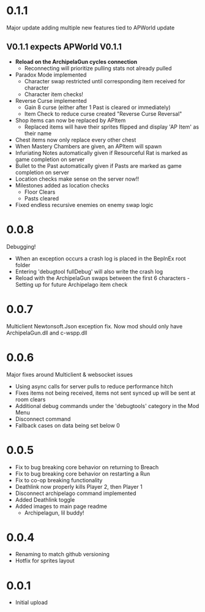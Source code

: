 # 0.1.1
Major update adding multiple new features tied to APWorld update
## V0.1.1 expects APWorld V0.1.1
- **Reload on the ArchipelaGun cycles connection**
	- Reconnecting will prioritize pulling stats not already pulled	
- Paradox Mode implemented
	- Character swap restricted until corresponding item received for character
	- Character item checks!
- Reverse Curse implemented
	- Gain 8 curse (either after 1 Past is cleared or immediately)
	- Item Check to reduce curse created "Reverse Curse Reversal"
- Shop items can now be replaced by APItem
	- Replaced items will have their sprites flipped and display 'AP Item' as their name 
- Chest items now only replace every other chest
- When Mastery Chambers are given, an APItem will spawn
- Infuriating Notes automatically given if Resourceful Rat is marked as game completion on server
- Bullet to the Past automatically given if Pasts are marked as game completion on server
- Location checks make sense on the server now!!
- Milestones added as location checks
	- Floor Clears
	- Pasts cleared
- Fixed endless recursive enemies on enemy swap logic 

# 0.0.8
Debugging!

- When an exception occurs a crash log is placed in the BepInEx root folder
- Entering 'debugtool fullDebug' will also write the crash log
- Reload with the ArchipelaGun swaps between the first 6 characters
        - Setting up for future Archipelago item check


# 0.0.7
Multiclient Newtonsoft.Json exception fix. Now mod should only have ArchipelaGun.dll and c-wspp.dll

# 0.0.6
Major fixes around Multiclient & websocket issues

- Using async calls for server pulls to reduce performance hitch
- Fixes items not being received, items not sent synced up will be sent at room clears
- Additional debug commands under the 'debugtools' category in the Mod Menu
- Disconnect command
- Fallback cases on data being set below 0

# 0.0.5
- Fix to bug breaking core behavior on returning to Breach
- Fix to bug breaking core behavior on restarting a Run
- Fix to co-op breaking functionality
- Deathlink now properly kills Player 2, then Player 1
- Disconnect archipelago command implemented
- Added Deathlink toggle
- Added images to main page readme
	- Archipelagun, lil buddy!

# 0.0.4
- Renaming to match github versioning
- Hotfix for sprites layout

# 0.0.1
- Initial upload
